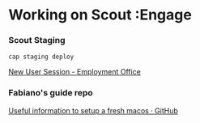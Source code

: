 # Working on Scout :Engage

### Scout Staging

`cap staging deploy`

[New User Session - Employment Office](https://scouterecruitstaging.com/admin)

### Fabiano's guide repo

[Useful information to setup a fresh macos · GitHub](https://gist.github.com/ffscalco/74f110e969274fea887a24a65d1e2570)


